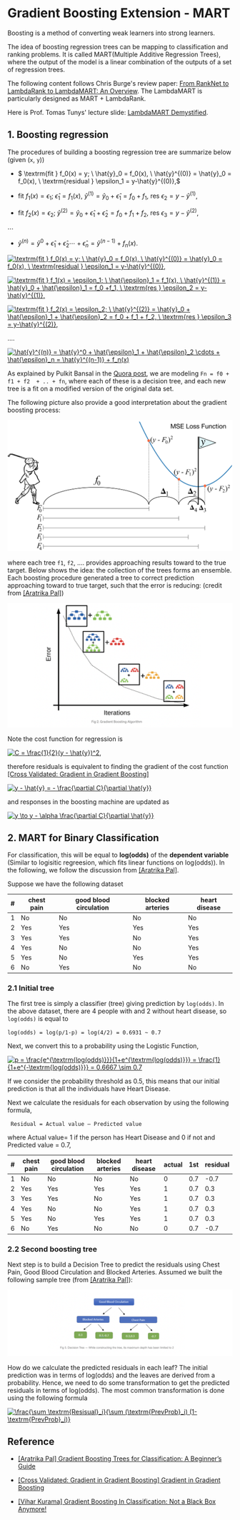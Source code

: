 
# Gradient Boosting Extension - MART


 Boosting is a method of converting weak learners into strong learners. 

The idea of boosting regression trees can be mapping to classification and ranking problems. It is called MART(Multiple Additive Regression Trees), where the output of the model is a linear combination of the outputs of a set of regression trees.

The following content follows Chris Burge's review paper: [From RankNet to LambdaRank to LambdaMART: An Overview](https://www.microsoft.com/en-us/research/uploads/prod/2016/02/MSR-TR-2010-82.pdf). The LambdaMART is particularly designed as MART + LambdaRank.

Here is Prof. Tomas Tunys' lecture slide: [LambdaMART Demystified](https://staff.fnwi.uva.nl/e.kanoulas/wp-content/uploads/Lecture-8-1-LambdaMart-Demystified.pdf).

## 1. Boosting regression

The procedures of building a boosting regression tree are summarize below (given (`x`, `y`))

* $ \textrm{fit } f_0(x) = y; \ \hat{y}_0 = f_0(x), \ \hat{y}^{(0)} = \hat{y}_0 = f_0(x), \ \textrm{residual } \epsilon_1 = y-\hat{y}^{(0)},$ 

* $\textrm{fit } f_1(x) = \epsilon_1; \ \hat{\epsilon}_1 = f_1(x), \ \hat{y}^{(1)} = \hat{y}_0 + \hat{\epsilon}_1 = f_0 +f_1, \ \textrm{res } \epsilon_2 = y-\hat{y}^{(1)},$

* $\textrm{fit } f_2(x) = \epsilon_2; \ \hat{y}^{(2)} = \hat{y}_0 + \hat{\epsilon}_1 + \hat{\epsilon}_2 = f_0 + f_1 + f_2, \ \textrm{res } \epsilon_3 = y-\hat{y}^{(2)},$

$\cdots$

* $\hat{y}^{(n)} = \hat{y}^0 + \hat{\epsilon}_1 + \hat{\epsilon}_2 \cdots + \hat{\epsilon}_n = \hat{y}^{(n-1)} + f_n(x).$

<a href="https://www.codecogs.com/eqnedit.php?latex=\textrm{fit&space;}&space;f_0(x)&space;=&space;y;&space;\&space;\hat{y}_0&space;=&space;f_0(x),&space;\&space;\hat{y}^{(0)}&space;=&space;\hat{y}_0&space;=&space;f_0(x),&space;\&space;\textrm{residual&space;}&space;\epsilon_1&space;=&space;y-\hat{y}^{(0)}," target="_blank"><img src="https://latex.codecogs.com/gif.latex?\textrm{fit&space;}&space;f_0(x)&space;=&space;y;&space;\&space;\hat{y}_0&space;=&space;f_0(x),&space;\&space;\hat{y}^{(0)}&space;=&space;\hat{y}_0&space;=&space;f_0(x),&space;\&space;\textrm{residual&space;}&space;\epsilon_1&space;=&space;y-\hat{y}^{(0)}," title="\textrm{fit } f_0(x) = y; \ \hat{y}_0 = f_0(x), \ \hat{y}^{(0)} = \hat{y}_0 = f_0(x), \ \textrm{residual } \epsilon_1 = y-\hat{y}^{(0)}," /></a>


<a href="https://www.codecogs.com/eqnedit.php?latex=\textrm{fit&space;}&space;f_1(x)&space;=&space;\epsilon_1;&space;\&space;\hat{\epsilon}_1&space;=&space;f_1(x),&space;\&space;\hat{y}^{(1)}&space;=&space;\hat{y}_0&space;&plus;&space;\hat{\epsilon}_1&space;=&space;f_0&space;&plus;f_1,&space;\&space;\textrm{res&space;}&space;\epsilon_2&space;=&space;y-\hat{y}^{(1)}," target="_blank"><img src="https://latex.codecogs.com/gif.latex?\textrm{fit&space;}&space;f_1(x)&space;=&space;\epsilon_1;&space;\&space;\hat{\epsilon}_1&space;=&space;f_1(x),&space;\&space;\hat{y}^{(1)}&space;=&space;\hat{y}_0&space;&plus;&space;\hat{\epsilon}_1&space;=&space;f_0&space;&plus;f_1,&space;\&space;\textrm{res&space;}&space;\epsilon_2&space;=&space;y-\hat{y}^{(1)}," title="\textrm{fit } f_1(x) = \epsilon_1; \ \hat{\epsilon}_1 = f_1(x), \ \hat{y}^{(1)} = \hat{y}_0 + \hat{\epsilon}_1 = f_0 +f_1, \ \textrm{res } \epsilon_2 = y-\hat{y}^{(1)}," /></a>


<a href="https://www.codecogs.com/eqnedit.php?latex=\textrm{fit&space;}&space;f_2(x)&space;=&space;\epsilon_2;&space;\&space;\hat{y}^{(2)}&space;=&space;\hat{y}_0&space;&plus;&space;\hat{\epsilon}_1&space;&plus;&space;\hat{\epsilon}_2&space;=&space;f_0&space;&plus;&space;f_1&space;&plus;&space;f_2,&space;\&space;\textrm{res&space;}&space;\epsilon_3&space;=&space;y-\hat{y}^{(2)}," target="_blank"><img src="https://latex.codecogs.com/gif.latex?\textrm{fit&space;}&space;f_2(x)&space;=&space;\epsilon_2;&space;\&space;\hat{y}^{(2)}&space;=&space;\hat{y}_0&space;&plus;&space;\hat{\epsilon}_1&space;&plus;&space;\hat{\epsilon}_2&space;=&space;f_0&space;&plus;&space;f_1&space;&plus;&space;f_2,&space;\&space;\textrm{res&space;}&space;\epsilon_3&space;=&space;y-\hat{y}^{(2)}," title="\textrm{fit } f_2(x) = \epsilon_2; \ \hat{y}^{(2)} = \hat{y}_0 + \hat{\epsilon}_1 + \hat{\epsilon}_2 = f_0 + f_1 + f_2, \ \textrm{res } \epsilon_3 = y-\hat{y}^{(2)}," /></a>

....


<a href="https://www.codecogs.com/eqnedit.php?latex=\hat{y}^{(n)}&space;=&space;\hat{y}^0&space;&plus;&space;\hat{\epsilon}_1&space;&plus;&space;\hat{\epsilon}_2&space;\cdots&space;&plus;&space;\hat{\epsilon}_n&space;=&space;\hat{y}^{(n-1)}&space;&plus;&space;f_n(x)" target="_blank"><img src="https://latex.codecogs.com/gif.latex?\hat{y}^{(n)}&space;=&space;\hat{y}^0&space;&plus;&space;\hat{\epsilon}_1&space;&plus;&space;\hat{\epsilon}_2&space;\cdots&space;&plus;&space;\hat{\epsilon}_n&space;=&space;\hat{y}^{(n-1)}&space;&plus;&space;f_n(x)" title="\hat{y}^{(n)} = \hat{y}^0 + \hat{\epsilon}_1 + \hat{\epsilon}_2 \cdots + \hat{\epsilon}_n = \hat{y}^{(n-1)} + f_n(x)" /></a>


As explained by Pulkit Bansal in the [Quora post](https://www.quora.com/What-is-an-intuitive-explanation-of-Gradient-Boosting), we are modeling `Fn = f0 + f1 + f2  + .. + fn`,  where each of these is a decision tree, and each new tree is a fit on a modified version of the original data set. 

The following picture also provide a good interpretation about the gradient boosting process:

![](images/golf.png)

where each tree `f1`, `f2`, .... provides approaching results toward to the true target. Below shows the idea: the collection of the trees forms an ensemble. Each boosting procedure generated a tree to correct prediction approaching toward to true target, such that the error is reducing: (credit from [[Aratrika Pal]][Gradient Boosting Trees for Classification: A Beginner’s Guide])

![](images/boosting_tree.png)



Note the cost function for regression is 

<a href="https://www.codecogs.com/eqnedit.php?latex=C&space;=&space;\frac{1}{2}(y&space;-&space;\hat{y})^2," target="_blank"><img src="https://latex.codecogs.com/gif.latex?C&space;=&space;\frac{1}{2}(y&space;-&space;\hat{y})^2," title="C = \frac{1}{2}(y - \hat{y})^2," /></a>

therefore residuals is equivalent to finding the gradient of the cost function [[Cross Validated: Gradient in Gradient Boosting]][Gradient in Gradient Boosting]

<a href="https://www.codecogs.com/eqnedit.php?latex=y&space;-&space;\hat{y}&space;=&space;-&space;\frac{\partial&space;C}{\partial&space;\hat{y}}" target="_blank"><img src="https://latex.codecogs.com/gif.latex?y&space;-&space;\hat{y}&space;=&space;-&space;\frac{\partial&space;C}{\partial&space;\hat{y}}" title="y - \hat{y} = - \frac{\partial C}{\partial \hat{y}}" /></a>

and responses in the boosting machine are updated as 

<a href="https://www.codecogs.com/eqnedit.php?latex=y&space;\to&space;y&space;-&space;\alpha&space;\frac{\partial&space;C}{\partial&space;\hat{y}}" target="_blank"><img src="https://latex.codecogs.com/gif.latex?y&space;\to&space;y&space;-&space;\alpha&space;\frac{\partial&space;C}{\partial&space;\hat{y}}" title="y \to y - \alpha \frac{\partial C}{\partial \hat{y}}" /></a>


## 2. MART for Binary Classification

For classification, this will be equal to **log(odds)** of the **dependent variable** (Similar to logisitic regreesion, which fits linear functions on log(odds)). In the following, we follow the discussion from [[Aratrika Pal]][Gradient Boosting Trees for Classification: A Beginner’s Guide].

Suppose we have the following dataset

| # | chest pain | good blood circulation | blocked arteries | heart disease|
| --- | --- | --- | --- | --- | 
| 1 |  No  |  No   |   No   |  No  |
| 2 |  Yes   |  Yes   |   Yes   |  Yes  |
| 3 |  Yes  |  Yes   |   No  |  Yes  |
| 4 |  Yes  |  No   |   No   |  Yes  |
| 5 |  Yes   |  No   |   Yes    |  Yes  |
| 6 |  No   |  Yes   |   No    |  No  |

### 2.1 Initial tree

The first tree is simply a classifier (tree) giving prediction by `log(odds)`. In the above dataset, there are 4 people with and 2 without heart disease, so `log(odds)` is equal to 

    log(odds) = log(p/1-p) = log(4/2) = 0.6931 ~ 0.7

Next, we convert this to a probability using the Logistic Function,

<a href="https://www.codecogs.com/eqnedit.php?latex=p&space;=&space;\frac{e^{\textrm{log(odds)}}}{1&plus;e^{\textrm{log(odds)}}}&space;=&space;\frac{1}{1&plus;e^{-\textrm{log(odds)}}}&space;=&space;0.6667&space;\sim&space;0.7" target="_blank"><img src="https://latex.codecogs.com/gif.latex?p&space;=&space;\frac{e^{\textrm{log(odds)}}}{1&plus;e^{\textrm{log(odds)}}}&space;=&space;\frac{1}{1&plus;e^{-\textrm{log(odds)}}}&space;=&space;0.6667&space;\sim&space;0.7" title="p = \frac{e^{\textrm{log(odds)}}}{1+e^{\textrm{log(odds)}}} = \frac{1}{1+e^{-\textrm{log(odds)}}} = 0.6667 \sim 0.7" /></a>

If we consider the probability threshold as 0.5, this means that our initial prediction is that all the individuals have Heart Disease.

Next we calculate the residuals for each observation by using the following formula,

     Residual = Actual value — Predicted value

where Actual value= 1 if the person has Heart Disease and 0 if not and Predicted value = 0.7,


| # | chest pain | good blood circulation | blocked arteries | heart disease| actual | 1st | residual |
| --- | --- | --- | --- | --- | --- | --- | --- | 
| 1 |  No  |  No   |   No   |  No  | 0 |  0.7 | -0.7 |
| 2 |  Yes   |  Yes   |   Yes   |  Yes  | 1 | 0.7 | 0.3 |
| 3 |  Yes  |  Yes   |   No  |  Yes  | 1 | 0.7 | 0.3 |
| 4 |  Yes  |  No   |   No   |  Yes  | 1 | 0.7 | 0.3 |
| 5 |  Yes   |  No   |   Yes    |  Yes  | 1 | 0.7 | 0.3 |
| 6 |  No   |  Yes   |   No    |  No  | 0 | 0.7 | -0.7 |


### 2.2 Second boosting tree

Next step is to build a Decision Tree to predict the residuals using Chest Pain, Good Blood Circulation and Blocked Arteries. Assumed we built the following sample tree (from [[Aratrika Pal]][Gradient Boosting Trees for Classification: A Beginner’s Guide]):

![](images/tree-1.png)


How do we calculate the predicted residuals in each leaf? The initial prediction was in terms of log(odds) and the leaves are derived from a probability. Hence, we need to do some transformation to get the predicted residuals in terms of log(odds). The most common transformation is done using the following formula 

<a href="https://www.codecogs.com/eqnedit.php?latex=\frac{\sum&space;\textrm{Resisual}_i}{\sum&space;(\textrm{PrevProb}_i)&space;(1-\textrm{PrevProb}_i)}" target="_blank"><img src="https://latex.codecogs.com/gif.latex?\frac{\sum&space;\textrm{Resisual}_i}{\sum&space;(\textrm{PrevProb}_i)&space;(1-\textrm{PrevProb}_i)}" title="\frac{\sum \textrm{Resisual}_i}{\sum (\textrm{PrevProb}_i) (1-\textrm{PrevProb}_i)}" /></a>




## Reference




* [Gradient Boosting Trees for Classification: A Beginner’s Guide]: https://medium.com/swlh/gradient-boosting-trees-for-classification-a-beginners-guide-596b594a14ea
[[Aratrika Pal] Gradient Boosting Trees for Classification: A Beginner’s Guide](https://medium.com/swlh/gradient-boosting-trees-for-classification-a-beginners-guide-596b594a14ea)


* [Gradient in Gradient Boosting]: https://stats.stackexchange.com/questions/338658/gradient-in-gradient-boosting/340376#340376
[[Cross Validated: Gradient in Gradient Boosting] Gradient in Gradient Boosting](https://stats.stackexchange.com/questions/338658/gradient-in-gradient-boosting/340376#340376)


* [Gradient Boosting In Classification: Not a Black Box Anymore!]: https://blog.paperspace.com/gradient-boosting-for-classification/
[[Vihar Kurama] Gradient Boosting In Classification: Not a Black Box Anymore!](https://blog.paperspace.com/gradient-boosting-for-classification/)









